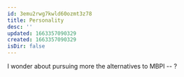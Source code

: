 ```yaml
---
id: 3emu2rwg7kwld60ozmt3z78
title: Personality
desc: ''
updated: 1663357090329
created: 1663357090329
isDir: false
---
```

I wonder about pursuing more the alternatives to MBPI -- ?